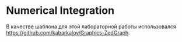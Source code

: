 # Numerical Integration

В качестве шаблона для этой лабораторной работы использовался https://github.com/kabarkalov/Graphics-ZedGraph.